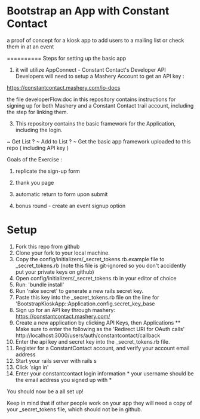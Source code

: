 Bootstrap an App with Constant Contact 
==========

a proof of concept for a kiosk app to add users to a mailing list or check them in at an event 

==========
Steps for setting up the basic app 

1) it will utilize AppConnect  - Constant Contact's Developer API
Developers will need to setup a Mashery Account to get an API key :

https://constantcontact.mashery.com/io-docs

the file developerFlow.doc in this repository contains instructions for signing up for both Mashery and a Constant Contact trail account, including the step for linking them.

3) This repository contains the basic framework for the Application, including the login.

~ Get List ?
~ Add to List ? 
~ Get the basic app framework uploaded to this repo ( including API key ) 

Goals of the Exercise : 

1) replicate the sign-up form 

2) thank you page 

3) automatic return to form upon submit 

4) bonus round - create an event signup option


# Setup

1. Fork this repo from github
2. Clone your fork to your local machine.
3. Copy the config/initializers/_secret_tokens.rb.example file to _secret_tokens.rb
 (note this file is git-ignored so you don't accidently put your private keys on github)
4. Open config/initializers/_secret_tokens.rb in your editor of choice
5. Run: 'bundle install'
6. Run 'rake secret' to generate a new rails secret key.
7. Paste this key into the _secret_tokens.rb file on the line for 'BootstrapKioskApp::Application.config.secret_key_base
8. Sign up for an API key through mashery:
https://constantcontact.mashery.com/
9. Create a new application by clicking API Keys, then Applications
 ** Make sure to enter the following as the 'Redirect URI for OAuth calls'
http://localhost:3000/users/auth/constantcontact/callback
10. Enter the api key and secret key into the _secret_tokens.rb file.
11. Register for a ConstantContact account, and verify your account email address
12. Start your rails server with rails s
13. Click 'sign in'
14. Enter your constantcontact login information * your username should be the email address you signed up with *

You should now be a all set up!

Keep in mind that if other people work on your app they will need a copy of your _secret_tokens file, which should not be in github.
